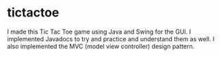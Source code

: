 # tictactoe
I made this Tic Tac Toe game using Java and Swing for the GUI. I implemented Javadocs to try and practice and understand them as well. I also implemented the MVC (model view controller) design pattern.
